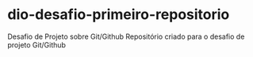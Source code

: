# dio-desafio-primeiro-repositorio
Desafio de Projeto sobre Git/Github
Repositório criado para o desafio de projeto Git/Github
